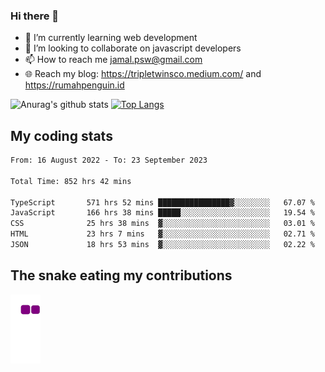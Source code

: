 ### Hi there 👋

<!--
**padepokanpenguin/padepokanpenguin** is a ✨ _special_ ✨ repository because its `README.md` (this file) appears on your GitHub profile.
-->

- 🌱 I’m currently learning  web development
- 👯 I’m looking to collaborate on javascript developers
- 📫 How to reach me jamal.psw@gmail.com
- 🌐 Reach my blog:
   https://tripletwinsco.medium.com/ and
   https://rumahpenguin.id

![Anurag's github stats](https://github-readme-stats.vercel.app/api?username=padepokanpenguin&count_private=true&disable_animations=false&show_icons=true&theme=default)
[![Top Langs](https://github-readme-stats.vercel.app/api/top-langs/?username=padepokanpenguin&theme=default&layout=compact)](https://github.com/padepokanpenguin)

## My coding stats

<!--START_SECTION:waka-->

```txt
From: 16 August 2022 - To: 23 September 2023

Total Time: 852 hrs 42 mins

TypeScript       571 hrs 52 mins ████████████████▓░░░░░░░░   67.07 %
JavaScript       166 hrs 38 mins █████░░░░░░░░░░░░░░░░░░░░   19.54 %
CSS              25 hrs 38 mins  ▓░░░░░░░░░░░░░░░░░░░░░░░░   03.01 %
HTML             23 hrs 7 mins   ▓░░░░░░░░░░░░░░░░░░░░░░░░   02.71 %
JSON             18 hrs 53 mins  ▓░░░░░░░░░░░░░░░░░░░░░░░░   02.22 %
```

<!--END_SECTION:waka-->


## The snake eating my contributions
![snake gif](https://github.com/padepokanpenguin/padepokanpenguin/blob/output/github-contribution-grid-snake.gif)
